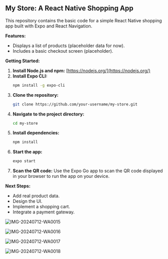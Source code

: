 ## My Store: A React Native Shopping App

This repository contains the basic code for a simple React Native shopping app built with Expo and React Navigation.

**Features:**

- Displays a list of products (placeholder data for now).
- Includes a basic checkout screen (placeholder).

**Getting Started:**

1. **Install Node.js and npm:** [https://nodejs.org/](https://nodejs.org/)
2. **Install Expo CLI:**
   ```bash
   npm install -g expo-cli
   ```
3. **Clone the repository:**
   ```bash
   git clone https://github.com/your-username/my-store.git
   ```
4. **Navigate to the project directory:**
   ```bash
   cd my-store
   ```
5. **Install dependencies:**
   ```bash
   npm install
   ```
6. **Start the app:**
   ```bash
   expo start
   ```
7. **Scan the QR code:** Use the Expo Go app to scan the QR code displayed in your browser to run the app on your device.

**Next Steps:**

- Add real product data.
- Design the UI.
- Implement a shopping cart.
- Integrate a payment gateway.
  
![IMG-20240712-WA0015](https://github.com/user-attachments/assets/744e0eec-7eb9-4f0a-8da9-88741a784d83)

![IMG-20240712-WA0016](https://github.com/user-attachments/assets/c9cff46c-dbb3-4a4e-bd30-2d0f1ee782f8)

![IMG-20240712-WA0017](https://github.com/user-attachments/assets/72121323-880f-472a-8cde-9b85040f1175)

![IMG-20240712-WA0018](https://github.com/user-attachments/assets/664a1307-59eb-4e49-bde2-6143e86ee715)





